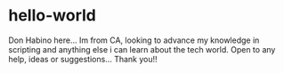# hello-world
Don Habino here...
Im from CA, looking to advance my knowledge in scripting and anything else i can learn about the tech world.
Open to any help, ideas or suggestions... Thank you!!
